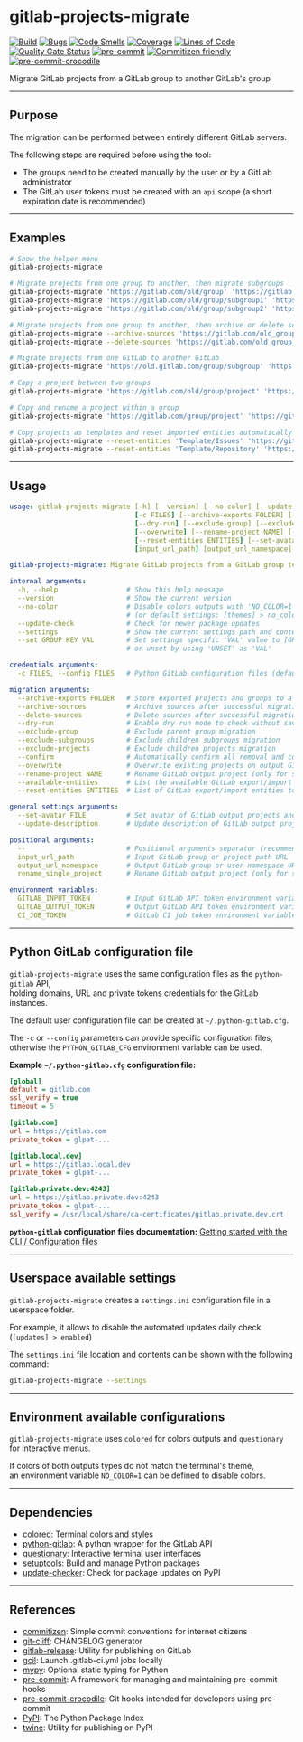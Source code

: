 # gitlab-projects-migrate

<!-- markdownlint-disable no-inline-html -->

[![Build](https://gitlab.com/RadianDevCore/tools/gitlab-projects-migrate/badges/main/pipeline.svg)](https://gitlab.com/RadianDevCore/tools/gitlab-projects-migrate/-/commits/main/)
[![Bugs](https://sonarcloud.io/api/project_badges/measure?project=RadianDevCore_gitlab-projects-migrate&metric=bugs)](https://sonarcloud.io/dashboard?id=RadianDevCore_gitlab-projects-migrate)
[![Code Smells](https://sonarcloud.io/api/project_badges/measure?project=RadianDevCore_gitlab-projects-migrate&metric=code_smells)](https://sonarcloud.io/dashboard?id=RadianDevCore_gitlab-projects-migrate)
[![Coverage](https://sonarcloud.io/api/project_badges/measure?project=RadianDevCore_gitlab-projects-migrate&metric=coverage)](https://sonarcloud.io/dashboard?id=RadianDevCore_gitlab-projects-migrate)
[![Lines of Code](https://sonarcloud.io/api/project_badges/measure?project=RadianDevCore_gitlab-projects-migrate&metric=ncloc)](https://sonarcloud.io/dashboard?id=RadianDevCore_gitlab-projects-migrate)
[![Quality Gate Status](https://sonarcloud.io/api/project_badges/measure?project=RadianDevCore_gitlab-projects-migrate&metric=alert_status)](https://sonarcloud.io/dashboard?id=RadianDevCore_gitlab-projects-migrate)
[![pre-commit](https://img.shields.io/badge/pre--commit-enabled-brightgreen?logo=pre-commit)](https://github.com/pre-commit/pre-commit)
[![Commitizen friendly](https://img.shields.io/badge/commitizen-friendly-brightgreen.svg)](https://commitizen-tools.github.io/commitizen/)
[![pre-commit-crocodile](https://img.shields.io/badge/pre--commit--crocodile-enabled-brightgreen?logo=gitlab)](https://radiandevcore.gitlab.io/tools/pre-commit-crocodile)

Migrate GitLab projects from a GitLab group to another GitLab's group

---

## Purpose

The migration can be performed between entirely different GitLab servers.

The following steps are required before using the tool:

- The groups need to be created manually by the user or by a GitLab administrator
- The GitLab user tokens must be created with an `api` scope (a short expiration date is recommended)

---

## Examples

<!-- prettier-ignore-start -->

```bash
# Show the helper menu
gitlab-projects-migrate

# Migrate projects from one group to another, then migrate subgroups
gitlab-projects-migrate 'https://gitlab.com/old/group' 'https://gitlab.com/new/group'
gitlab-projects-migrate 'https://gitlab.com/old/group/subgroup1' 'https://gitlab.com/new/group/subgroup1'
gitlab-projects-migrate 'https://gitlab.com/old/group/subgroup2' 'https://gitlab.com/new/group/subgroup2'

# Migrate projects from one group to another, then archive or delete sources
gitlab-projects-migrate --archive-sources 'https://gitlab.com/old_group_1' 'https://gitlab.com/new_group_1'
gitlab-projects-migrate --delete-sources 'https://gitlab.com/old_group_2' 'https://gitlab.com/new_group_2'

# Migrate projects from one GitLab to another GitLab
gitlab-projects-migrate 'https://old.gitlab.com/group/subgroup' 'https://new.gitlab.com'

# Copy a project between two groups
gitlab-projects-migrate 'https://gitlab.com/old/group/project' 'https://gitlab.com/new/group'

# Copy and rename a project within a group
gitlab-projects-migrate 'https://gitlab.com/group/project' 'https://gitlab.com/group' 'new_project_name'

# Copy projects as templates and reset imported entities automatically
gitlab-projects-migrate --reset-entities 'Template/Issues' 'https://gitlab.com/group/template_issues' 'https://gitlab.com/group' 'issues'
gitlab-projects-migrate --reset-entities 'Template/Repository' 'https://gitlab.com/group/template_repository' 'https://gitlab.com/group' 'repository'
```

<!-- prettier-ignore-end -->

---

## Usage

<!-- prettier-ignore-start -->
<!-- readme-help-start -->

```yaml
usage: gitlab-projects-migrate [-h] [--version] [--no-color] [--update-check] [--settings] [--set GROUP KEY VAL]
                               [-c FILES] [--archive-exports FOLDER] [--archive-sources | --delete-sources]
                               [--dry-run] [--exclude-group] [--exclude-subgroups] [--exclude-projects] [--confirm]
                               [--overwrite] [--rename-project NAME] [--available-entities]
                               [--reset-entities ENTITIES] [--set-avatar FILE] [--update-description] [--]
                               [input_url_path] [output_url_namespace] [rename_single_project]

gitlab-projects-migrate: Migrate GitLab projects from a GitLab group to another GitLab's group

internal arguments:
  -h, --help                 # Show this help message
  --version                  # Show the current version
  --no-color                 # Disable colors outputs with 'NO_COLOR=1'
                             # (or default settings: [themes] > no_color)
  --update-check             # Check for newer package updates
  --settings                 # Show the current settings path and contents
  --set GROUP KEY VAL        # Set settings specific 'VAL' value to [GROUP] > KEY
                             # or unset by using 'UNSET' as 'VAL'

credentials arguments:
  -c FILES, --config FILES   # Python GitLab configuration files (default: PYTHON_GITLAB_CFG environment)

migration arguments:
  --archive-exports FOLDER   # Store exported projects and groups to a folder
  --archive-sources          # Archive sources after successful migration
  --delete-sources           # Delete sources after successful migration
  --dry-run                  # Enable dry run mode to check without saving
  --exclude-group            # Exclude parent group migration
  --exclude-subgroups        # Exclude children subgroups migration
  --exclude-projects         # Exclude children projects migration
  --confirm                  # Automatically confirm all removal and contents warnings
  --overwrite                # Overwrite existing projects on output GitLab
  --rename-project NAME      # Rename GitLab output project (only for single input project)
  --available-entities       # List the available GitLab export/import entities known by the tool
  --reset-entities ENTITIES  # List of GitLab export/import entities to reset separated by "," (default: Members)

general settings arguments:
  --set-avatar FILE          # Set avatar of GitLab output projects and groups
  --update-description       # Update description of GitLab output projects and groups automatically

positional arguments:
  --                         # Positional arguments separator (recommended)
  input_url_path             # Input GitLab group or project path URL
  output_url_namespace       # Output GitLab group or user namespace URL
  rename_single_project      # Rename GitLab output project (only for single input project)

environment variables:
  GITLAB_INPUT_TOKEN         # Input GitLab API token environment variable (fallback: GITLAB_TOKEN)
  GITLAB_OUTPUT_TOKEN        # Output GitLab API token environment variable (fallback: GITLAB_TOKEN)
  CI_JOB_TOKEN               # GitLab CI job token environment variable (CI only)
```

<!-- readme-help-stop -->
<!-- prettier-ignore-end -->

---

## Python GitLab configuration file

`gitlab-projects-migrate` uses the same configuration files as the `python-gitlab` API,  
holding domains, URL and private tokens credentials for the GitLab instances.

The default user configuration file can be created at `~/.python-gitlab.cfg`.

The `-c` or `--config` parameters can provide specific configuration files,  
otherwise the `PYTHON_GITLAB_CFG` environment variable can be used.

**Example `~/.python-gitlab.cfg` configuration file:**

```ini
[global]
default = gitlab.com
ssl_verify = true
timeout = 5

[gitlab.com]
url = https://gitlab.com
private_token = glpat-...

[gitlab.local.dev]
url = https://gitlab.local.dev
private_token = glpat-...

[gitlab.private.dev:4243]
url = https://gitlab.private.dev:4243
private_token = glpat-...
ssl_verify = /usr/local/share/ca-certificates/gitlab.private.dev.crt
```


**`python-gitlab` configuration files documentation:** [Getting started with the CLI / Configuration files](https://python-gitlab.readthedocs.io/en/stable/cli-usage.html#configuration-files)

---

## Userspace available settings

`gitlab-projects-migrate` creates a `settings.ini` configuration file in a userspace folder.

For example, it allows to disable the automated updates daily check (`[updates] > enabled`)

The `settings.ini` file location and contents can be shown with the following command:

```bash
gitlab-projects-migrate --settings
```

---

## Environment available configurations

`gitlab-projects-migrate` uses `colored` for colors outputs and `questionary` for interactive menus.

If colors of both outputs types do not match the terminal's theme,  
an environment variable `NO_COLOR=1` can be defined to disable colors.

---

## Dependencies

- [colored](https://pypi.org/project/colored/): Terminal colors and styles
- [python-gitlab](https://pypi.org/project/python-gitlab/): A python wrapper for the GitLab API
- [questionary](https://pypi.org/project/questionary/): Interactive terminal user interfaces
- [setuptools](https://pypi.org/project/setuptools/): Build and manage Python packages
- [update-checker](https://pypi.org/project/update-checker/): Check for package updates on PyPI

---

## References

- [commitizen](https://pypi.org/project/commitizen/): Simple commit conventions for internet citizens
- [git-cliff](https://github.com/orhun/git-cliff): CHANGELOG generator
- [gitlab-release](https://pypi.org/project/gitlab-release/): Utility for publishing on GitLab
- [gcil](https://pypi.org/project/gitlabci-local/): Launch .gitlab-ci.yml jobs locally
- [mypy](https://pypi.org/project/mypy/): Optional static typing for Python
- [pre-commit](https://pre-commit.com/): A framework for managing and maintaining pre-commit hooks
- [pre-commit-crocodile](https://radiandevcore.gitlab.io/tools/pre-commit-crocodile): Git hooks intended for developers using pre-commit
- [PyPI](https://pypi.org/): The Python Package Index
- [twine](https://pypi.org/project/twine/): Utility for publishing on PyPI
